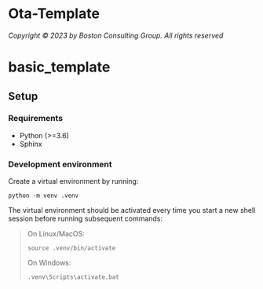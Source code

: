 # Ota-Template

*Copyright © 2023 by Boston Consulting Group. All rights reserved*
# basic_template

## Setup

### Requirements

* Python (>=3.6)
* Sphinx

### Development environment

Create a virtual environment by running:

```shell
python -m venv .venv
```

The virtual environment should be activated every time you start a new shell session before running subsequent commands:

> On Linux/MacOS:
> ```shell
> source .venv/bin/activate
> ```
> On Windows:
> ```shell
> .venv\Scripts\activate.bat
> ```
